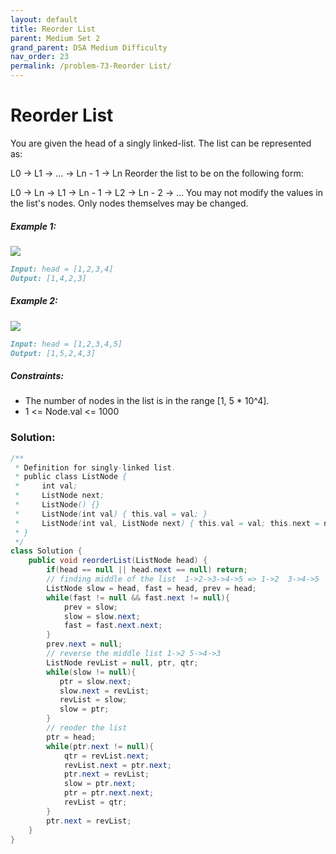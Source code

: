 ```yaml
---
layout: default
title: Reorder List
parent: Medium Set 2
grand_parent: DSA Medium Difficulty
nav_order: 23
permalink: /problem-73-Reorder List/
---
```

# Reorder List
You are given the head of a singly linked-list. The list can be represented as:

L0 → L1 → … → Ln - 1 → Ln
Reorder the list to be on the following form:

L0 → Ln → L1 → Ln - 1 → L2 → Ln - 2 → …
You may not modify the values in the list's nodes. Only nodes themselves may be changed.

##### Example 1:
![](../../assets/images/ds/reorder1linked-list.jpeg)
```markdown
Input: head = [1,2,3,4]
Output: [1,4,2,3]
```
##### Example 2:
![](../../assets/images/ds/reorder2-linked-list.jpeg)
```markdown
Input: head = [1,2,3,4,5]
Output: [1,5,2,4,3]
```
##### Constraints:
* The number of nodes in the list is in the range [1, 5 * 10^4].
* 1 <= Node.val <= 1000

### Solution:
```java
/**
 * Definition for singly-linked list.
 * public class ListNode {
 *     int val;
 *     ListNode next;
 *     ListNode() {}
 *     ListNode(int val) { this.val = val; }
 *     ListNode(int val, ListNode next) { this.val = val; this.next = next; }
 * }
 */
class Solution {
    public void reorderList(ListNode head) {
        if(head == null || head.next == null) return;
        // finding middle of the list  1->2->3->4->5 => 1->2  3->4->5
        ListNode slow = head, fast = head, prev = head;
        while(fast != null && fast.next != null){
            prev = slow;
            slow = slow.next;
            fast = fast.next.next;
        }
        prev.next = null;
        // reverse the middle list 1->2 5->4->3
        ListNode revList = null, ptr, qtr;
        while(slow != null){
           ptr = slow.next;
           slow.next = revList;
           revList = slow;
           slow = ptr;
        }
        // reoder the list
        ptr = head;
        while(ptr.next != null){
            qtr = revList.next;
            revList.next = ptr.next;
            ptr.next = revList;
            slow = ptr.next;
            ptr = ptr.next.next;
            revList = qtr;
        }
        ptr.next = revList;
    }
}
```